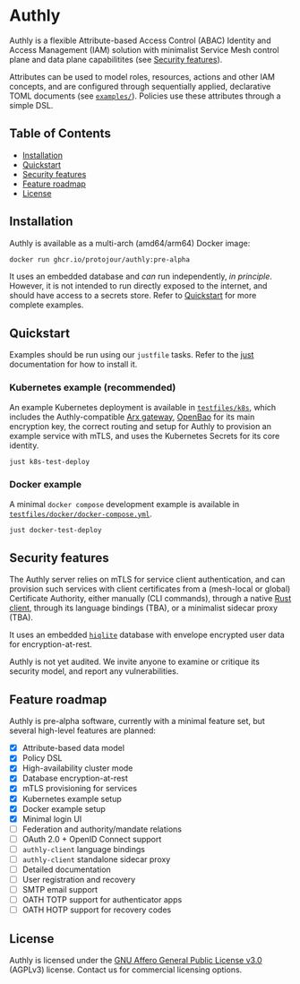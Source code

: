 # Authly

Authly is a flexible Attribute-based Access Control (ABAC) Identity and Access Management (IAM) solution with minimalist Service Mesh control plane and data plane capabilitites (see [Security features](#security-features)).

Attributes can be used to model roles, resources, actions and other IAM concepts, and are configured through sequentially applied, declarative TOML documents (see [`examples/`](examples/)). Policies use these attributes through a simple DSL.

## Table of Contents

- [Installation](#installation)
- [Quickstart](#quickstart)
- [Security features](#security-features)
- [Feature roadmap](#feature-roadmap)
- [License](#license)

## Installation

Authly is available as a multi-arch (amd64/arm64) Docker image:

```bash
docker run ghcr.io/protojour/authly:pre-alpha
```

It uses an embedded database and _can_ run independently, _in principle_. However, it is not intended to run directly exposed to the internet, and should have access to a secrets store. Refer to [Quickstart](#quickstart) for more complete examples.

## Quickstart

Examples should be run using our `justfile` tasks. Refer to the [just](https://just.systems/man/en/introduction.html) documentation for how to install it.

### Kubernetes example (recommended)

An example Kubernetes deployment is available in [`testfiles/k8s`](testfiles/k8s), which includes the Authly-compatible [Arx gateway](https://github.com/protojour/arx), [OpenBao](https://openbao.org/) for its main encryption key, the correct routing and setup for Authly to provision an example service with mTLS, and uses the Kubernetes Secrets for its core identity.

```bash
just k8s-test-deploy
```

### Docker example

A minimal `docker compose` development example is available in [`testfiles/docker/docker-compose.yml`](testfiles/docker/docker-compose.yml).

```bash
just docker-test-deploy
```

## Security features

The Authly server relies on mTLS for service client authentication, and can provision such services with client certificates from a (mesh-local or global) Certificate Authority, either manually (CLI commands), through a native [Rust client](https://crates.io/crates/authly-client), through its language bindings (TBA), or a minimalist sidecar proxy (TBA).

It uses an embedded [`hiqlite`](https://github.com/sebadob/hiqlite) database with envelope encrypted user data for encryption-at-rest.

Authly is not yet audited. We invite anyone to examine or critique its security model, and report any vulnerabilities.

## Feature roadmap

Authly is pre-alpha software, currently with a minimal feature set, but several high-level features are planned:

- [x] Attribute-based data model
- [x] Policy DSL
- [x] High-availability cluster mode
- [x] Database encryption-at-rest
- [x] mTLS provisioning for services
- [x] Kubernetes example setup
- [x] Docker example setup
- [x] Minimal login UI
- [ ] Federation and authority/mandate relations
- [ ] OAuth 2.0 + OpenID Connect support
- [ ] `authly-client` language bindings
- [ ] `authly-client` standalone sidecar proxy
- [ ] Detailed documentation
- [ ] User registration and recovery
- [ ] SMTP email support
- [ ] OATH TOTP support for authenticator apps
- [ ] OATH HOTP support for recovery codes

## License

Authly is licensed under the [GNU Affero General Public License v3.0](LICENSE) (AGPLv3) license. Contact us for commercial licensing options.
